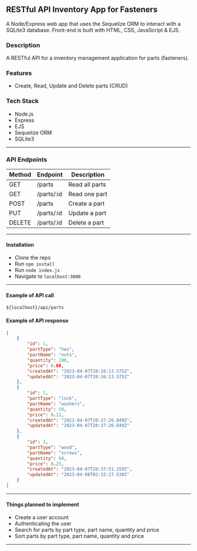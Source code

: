 ## RESTful API Inventory App for Fasteners

A Node/Express web app that uses the Sequelize ORM to interact with a SQLite3 database. Front-end is built with HTML, CSS, JavaScript & EJS.

### Description

A RESTful API for a inventory management application for parts (fasteners).

### Features

-   Create, Read, Update and Delete parts (CRUD)

### Tech Stack

-   Node.js
-   Express
-   EJS
-   Sequelize ORM
-   SQLite3

---

### API Endpoints

| Method | Endpoint   | Description    |
| ------ | ---------- | -------------- |
| GET    | /parts     | Read all parts |
| GET    | /parts/:id | Read one part  |
| POST   | /parts     | Create a part  |
| PUT    | /parts/:id | Update a part  |
| DELETE | /parts/:id | Delete a part  |

---

#### Installation

-   Clone the repo
-   Run `npm install`
-   Run `node index.js`
-   Navigate to `localhost:3000`

---

#### Example of API call

`${localhost}/api/parts`

#### Example of API response

```json
[
    {
        "id": 1,
        "partType": "hex",
        "partName": "nuts",
        "quantity": 100,
        "price": 0.08,
        "createdAt": "2023-04-07T20:16:13.575Z",
        "updatedAt": "2023-04-07T20:16:13.575Z"
    },
    {
        "id": 2,
        "partType": "lock",
        "partName": "washers",
        "quantity": 50,
        "price": 0.12,
        "createdAt": "2023-04-07T20:37:26.849Z",
        "updatedAt": "2023-04-07T20:37:26.849Z"
    },
    {
        "id": 3,
        "partType": "wood",
        "partName": "screws",
        "quantity": 60,
        "price": 0.25,
        "createdAt": "2023-04-07T20:37:51.159Z",
        "updatedAt": "2023-04-08T02:15:27.530Z"
    }
]
```

---

#### Things planned to implement

-   Create a user account
-   Authenticating the user
-   Search for parts by part type, part name, quantity and price
-   Sort parts by part type, part name, quantity and price

---
